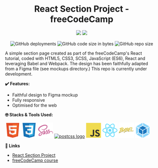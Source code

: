 <div align="center">

<h1>React Section Project - freeCodeCamp</h1>

![](https://api.checklyhq.com/v1/badges/checks/434e83c0-7b38-47e3-ba59-6348b0600d19?style=for-the-badge&theme=dark) ![](https://api.checklyhq.com/v1/badges/checks/434e83c0-7b38-47e3-ba59-6348b0600d19?style=for-the-badge&theme=dark&responseTime=true) <br><br> ![GitHub deployments](https://img.shields.io/github/deployments/asbhogal/React-Section-Project/production?label=DEPLOYMENT%20STATE&style=for-the-badge&labelColor=000) ![GitHub code size in bytes](https://img.shields.io/github/languages/code-size/asbhogal/React-Section-Project?style=for-the-badge&labelColor=000) ![GitHub repo size](https://img.shields.io/github/repo-size/asbhogal/React-Section-Project?color=blueviolet&style=for-the-badge&labelColor=000)

</div>

A simple section page created as part of the freeCodeCamp's React tutorial, coded with HTML5, CSS3, SCSS, JavaScript (ES6), React and leveraging Babel and Webpack. The design has been faithfully adapted from a Figma file (see mockups directory.) This repo is currently under development.

<strong>:heavy_check_mark: Features:</strong><br>
  - Faithful design to Figma mockup
  - Fully responsive
  - Optimised for the web

<strong>:nerd_face: Stacks &#38; Tools Used:</strong><br>
<br>
<a target="_blank" rel="noopener noreferrer" href="https://github.com/devicons/devicon/blob/master/icons/html5/html5-original.svg"><img src="https://github.com/devicons/devicon/raw/master/icons/html5/html5-original.svg" alt="html5 logo" width="50" height="50" style="max-width:100%;"></a>
<a target="_blank" rel="noopener noreferrer" href="https://github.com/devicons/devicon/blob/master/icons/css3/css3-original.svg"><img src="https://github.com/devicons/devicon/raw/master/icons/css3/css3-original.svg" alt="css3 logo" width="50" height="50" style="max-width:100%;"></a>
<a target="_blank" rel="noopener noreferrer" href="https://github.com/devicons/devicon/blob/master/icons/sass/sass-original.svg"><img src="https://github.com/devicons/devicon/blob/master/icons/sass/sass-original.svg" alt="sass logo" width="50" height="50" style="max-width:100%;"></a>
<a target="_blank" rel="noopener noreferrer" href="https://github.com/postcss/brand/blob/master/dist/postcss-logo-symbol.svg"><img src="https://github.com/postcss/brand/blob/master/dist/postcss-logo-symbol.svg" alt="postcss logo" width="50" height="50" style="max-width:100%;"></a>
<a target="_blank" rel="noopener noreferrer" href="https://github.com/devicons/devicon/blob/master/icons/javascript/javascript-original.svg"><img src="https://github.com/devicons/devicon/raw/master/icons/javascript/javascript-original.svg" alt="JavaScript" width="50" height="50" style="max-width:100%;"></a>
<a target="_blank" rel="noopener noreferrer" href="https://github.com/devicons/devicon/blob/master/icons/react/react-original.svg"><img src="https://github.com/devicons/devicon/blob/master/icons/react/react-original.svg" alt="React logo" width="50" height="50" style="max-width:100%;"></a>
<a target="_blank" rel="noopener noreferrer" href="https://github.com/devicons/devicon/blob/master/icons/babel/babel-original.svg"><img src="https://github.com/devicons/devicon/blob/master/icons/babel/babel-original.svg" alt="Babel logo" width="50" height="50" style="max-width:100%;"></a>
<a target="_blank" rel="noopener noreferrer" href="https://github.com/devicons/devicon/blob/master/icons/webpack/webpack-original.svg"><img src="https://github.com/devicons/devicon/blob/master/icons/webpack/webpack-original.svg" alt="Webpack logo" width="50" height="50" style="max-width:100%;"></a>

<strong>:link: Links</strong><br>
 - <a target="_blank" href="http://React-Section-Project.vercel.app/">React Section Project</a>
 - <a target="_blank" href="https://www.youtube.com/watch?v=bMknfKXIFA8">freeCodeCamp course</a>